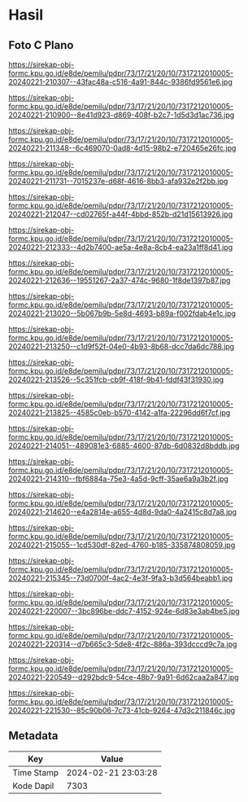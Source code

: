 # Hasil

## Foto C Plano

https://sirekap-obj-formc.kpu.go.id/e8de/pemilu/pdpr/73/17/21/20/10/7317212010005-20240221-210307--43fac48a-c516-4a91-844c-9386fd9561e6.jpg

https://sirekap-obj-formc.kpu.go.id/e8de/pemilu/pdpr/73/17/21/20/10/7317212010005-20240221-210900--8e41d923-d869-408f-b2c7-1d5d3d1ac736.jpg

https://sirekap-obj-formc.kpu.go.id/e8de/pemilu/pdpr/73/17/21/20/10/7317212010005-20240221-211348--6c469070-0ad8-4d15-98b2-e720465e26fc.jpg

https://sirekap-obj-formc.kpu.go.id/e8de/pemilu/pdpr/73/17/21/20/10/7317212010005-20240221-211731--7015237e-d68f-4616-8bb3-afa932e2f2bb.jpg

https://sirekap-obj-formc.kpu.go.id/e8de/pemilu/pdpr/73/17/21/20/10/7317212010005-20240221-212047--cd02765f-a44f-4bbd-852b-d21d15613926.jpg

https://sirekap-obj-formc.kpu.go.id/e8de/pemilu/pdpr/73/17/21/20/10/7317212010005-20240221-212333--4d2b7400-ae5a-4e8a-8cb4-ea23a1ff8d41.jpg

https://sirekap-obj-formc.kpu.go.id/e8de/pemilu/pdpr/73/17/21/20/10/7317212010005-20240221-212636--19551267-2a37-474c-9680-1f8de1397b87.jpg

https://sirekap-obj-formc.kpu.go.id/e8de/pemilu/pdpr/73/17/21/20/10/7317212010005-20240221-213020--5b067b9b-5e8d-4693-b89a-f002fdab4e1c.jpg

https://sirekap-obj-formc.kpu.go.id/e8de/pemilu/pdpr/73/17/21/20/10/7317212010005-20240221-213250--c1d9f52f-04e0-4b93-8b68-dcc7da6dc788.jpg

https://sirekap-obj-formc.kpu.go.id/e8de/pemilu/pdpr/73/17/21/20/10/7317212010005-20240221-213526--5c351fcb-cb9f-418f-9b41-fddf43f31930.jpg

https://sirekap-obj-formc.kpu.go.id/e8de/pemilu/pdpr/73/17/21/20/10/7317212010005-20240221-213825--4585c0eb-b570-4142-a1fa-22296dd6f7cf.jpg

https://sirekap-obj-formc.kpu.go.id/e8de/pemilu/pdpr/73/17/21/20/10/7317212010005-20240221-214051--489081e3-6885-4600-87db-6d0832d8bddb.jpg

https://sirekap-obj-formc.kpu.go.id/e8de/pemilu/pdpr/73/17/21/20/10/7317212010005-20240221-214310--fbf6884a-75e3-4a5d-9cff-35ae6a9a3b2f.jpg

https://sirekap-obj-formc.kpu.go.id/e8de/pemilu/pdpr/73/17/21/20/10/7317212010005-20240221-214620--e4a2814e-a655-4d8d-9da0-4a2415c8d7a8.jpg

https://sirekap-obj-formc.kpu.go.id/e8de/pemilu/pdpr/73/17/21/20/10/7317212010005-20240221-215055--1cd530df-82ed-4760-b185-335874808059.jpg

https://sirekap-obj-formc.kpu.go.id/e8de/pemilu/pdpr/73/17/21/20/10/7317212010005-20240221-215345--73d0700f-4ac2-4e3f-9fa3-b3d564beabb1.jpg

https://sirekap-obj-formc.kpu.go.id/e8de/pemilu/pdpr/73/17/21/20/10/7317212010005-20240221-220007--3bc896be-ddc7-4152-924e-6d83e3ab4be5.jpg

https://sirekap-obj-formc.kpu.go.id/e8de/pemilu/pdpr/73/17/21/20/10/7317212010005-20240221-220314--d7b665c3-5de8-4f2c-886a-393dcccd9c7a.jpg

https://sirekap-obj-formc.kpu.go.id/e8de/pemilu/pdpr/73/17/21/20/10/7317212010005-20240221-220549--d292bdc9-54ce-48b7-9a91-6d62caa2a847.jpg

https://sirekap-obj-formc.kpu.go.id/e8de/pemilu/pdpr/73/17/21/20/10/7317212010005-20240221-221530--85c90b06-7c73-41cb-9264-47d3c211846c.jpg


## Metadata

| Key        | Value               |
| ---------- | ------------------- |
| Time Stamp | 2024-02-21 23:03:28 |
| Kode Dapil | 7303                |



